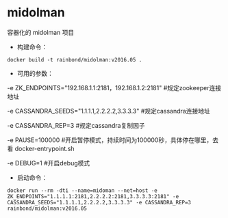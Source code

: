 # midolman

容器化的 midolman 项目

- 构建命令：

`docker build -t rainbond/midolman:v2016.05 .`

- 可用的参数：

-e ZK_ENDPOINTS="192.168.1.1:2181，192.168.1.2:2181"  #规定zookeeper连接地址

-e CASSANDRA_SEEDS="1.1.1.1,2.2.2.2,3.3.3.3"          #规定cassandra连接地址

-e CASSANDRA_REP=3                                    #规定cassandra复制因子

-e PAUSE=100000                                       #开启暂停模式，持续时间为100000秒，具体停在哪里，去看 docker-entrypoint.sh

-e DEBUG=1                                            #开启debug模式

- 启动命令：

`docker run --rm -dti --name=midoman --net=host -e ZK_ENDPOINTS="1.1.1.1:2181,2.2.2.2:2181,3.3.3.3:2181" -e CASSANDRA_SEEDS="1.1.1.1,2.2.2.2,3.3.3.3" -e CASSANDRA_REP=3 rainbond/midolman:v2016.05`
